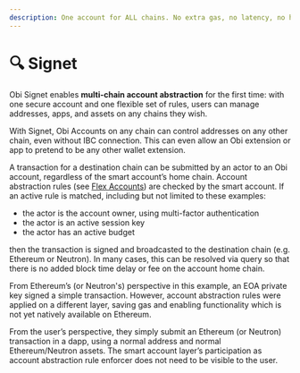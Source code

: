 ```yaml
---
description: One account for ALL chains. No extra gas, no latency, no hassle.
---
```


# 🔍 Signet

Obi Signet enables **multi-chain account abstraction** for the first time: with one secure account and one flexible set of rules, users can manage addresses, apps, and assets on any chains they wish.

With Signet, Obi Accounts on any chain can control addresses on any other chain, even without IBC connection. This can even allow an Obi extension or app to pretend to be any other wallet extension.

A transaction for a destination chain can be submitted by an actor to an Obi account, regardless of the smart account’s home chain. Account abstraction rules (see [Flex Accounts](https://www.notion.so/Flex-Accounts-5fb118a1929d452f80246c066c3eef7b?pvs=21)) are checked by the smart account. If an active rule is matched, including but not limited to these examples:

* the actor is the account owner, using multi-factor authentication
* the actor is an active session key
* the actor has an active budget

then the transaction is signed and broadcasted to the destination chain (e.g. Ethereum or Neutron). In many cases, this can be resolved via query so that there is no added block time delay or fee on the account home chain.

From Ethereum’s (or Neutron's) perspective in this example, an EOA private key signed a simple transaction. However, account abstraction rules were applied on a different layer, saving gas and enabling functionality which is not yet natively available on Ethereum.

From the user’s perspective, they simply submit an Ethereum (or Neutron) transaction in a dapp, using a normal address and normal Ethereum/Neutron assets. The smart account layer’s participation as account abstraction rule enforcer does not need to be visible to the user.
